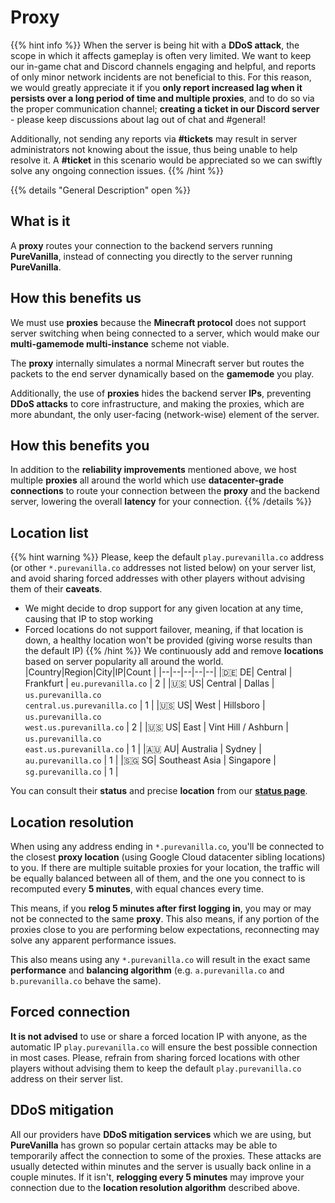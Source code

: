 # Proxy

{{% hint info %}}
When the server is being hit with a **DDoS attack**, the scope in which it affects gameplay is often very limited. We want to keep our in-game chat and Discord channels engaging and helpful, and reports of only minor network incidents are not beneficial to this. For this reason, we would greatly appreciate it if you **only report increased lag when it persists over a long period of time and multiple proxies**, and to do so via the proper communication channel; **creating a ticket in our Discord server** - please keep discussions about lag out of chat and #general!

Additionally, not sending any reports via **#tickets** may result in server administrators not knowing about the issue, thus being unable to help resolve it. A **#ticket** in this scenario would be appreciated so we can swiftly solve any ongoing connection issues.
{{% /hint %}}

{{% details "General Description" open %}}
## What is it
A **proxy** routes your connection to the backend servers running **PureVanilla**, instead of connecting you directly to the server running **PureVanilla**.

## How this benefits us
We must use **proxies** because the **Minecraft protocol** does not support server switching when being connected to a server, which would make our **multi-gamemode multi-instance** scheme not viable.

The **proxy** internally simulates a normal Minecraft server but routes the packets to the end server dynamically based on the **gamemode** you play.

Additionally, the use of **proxies** hides the backend server **IPs**, preventing **DDoS attacks** to core infrastructure, and making the proxies, which are more abundant, the only user-facing (network-wise) element of the server.

## How this benefits you
In addition to the **reliability improvements** mentioned above, we host multiple **proxies** all around the world which use **datacenter-grade connections** to route your connection between the **proxy** and the backend server, lowering the overall **latency** for your connection.
{{% /details %}}

## Location list
{{% hint warning %}}
Please, keep the default ``play.purevanilla.co`` address (or other ``*.purevanilla.co`` addresses not listed below) on your server list, and avoid sharing forced addresses with other players without advising them of their __caveats__.
- We might decide to drop support for any given location at any time, causing that IP to stop working
- Forced locations do not support failover, meaning, if that location is down, a healthy location won't be provided (giving worse results than the default IP)
{{% /hint %}}
We continuously add and remove **locations** based on server popularity all around the world.
|Country|Region|City|IP|Count  |
|--|--|--|--|--|
|🇩🇪 DE| Central | Frankfurt | ``eu.purevanilla.co`` | 2 |
|🇺🇸 US| Central | Dallas | ``us.purevanilla.co``<br>``central.us.purevanilla.co`` | 1 |
|🇺🇸 US| West | Hillsboro | ``us.purevanilla.co``<br>``west.us.purevanilla.co`` | 2 |
|🇺🇸 US| East | Vint Hill / Ashburn | ``us.purevanilla.co``<br>``east.us.purevanilla.co`` | 1 |
|🇦🇺 AU| Australia | Sydney | ``au.purevanilla.co`` | 1 |
|🇸🇬 SG| Southeast Asia | Singapore | ``sg.purevanilla.co`` | 1 |

You can consult their **status** and precise **location** from our [**status page**](https://purevanilla.co/status).


## Location resolution
When using any address ending in ``*.purevanilla.co``, you'll be connected to the closest **proxy location** (using Google Cloud datacenter sibling locations) to you. If there are multiple suitable proxies for your location, the traffic will be equally balanced between all of them, and the one you connect to is recomputed every **5 minutes**, with equal chances every time.

This means, if you **relog 5 minutes after first logging in**, you may or may not be connected to the same **proxy**. This also means, if any portion of the proxies close to you are performing below expectations, reconnecting may solve any apparent performance issues.

This also means using any ``*.purevanilla.co`` will result in the exact same **performance** and **balancing algorithm** (e.g. ``a.purevanilla.co`` and ``b.purevanilla.co`` behave the same).

## Forced connection
**It is not advised** to use or share a forced location IP with anyone, as the automatic IP ``play.purevanilla.co`` will ensure the best possible connection in most cases. Please, refrain from sharing forced locations with other players without advising them to keep the default ``play.purevanilla.co`` address on their server list.

## DDoS mitigation
All our providers have **DDoS mitigation services** which we are using, but **PureVanilla** has grown so popular certain attacks may be able to temporarily affect the connection to some of the proxies. These attacks are usually detected within minutes and the server is usually back online in a couple minutes. If it isn't, **relogging every 5 minutes** may improve your connection due to the **location resolution algorithm** described above.